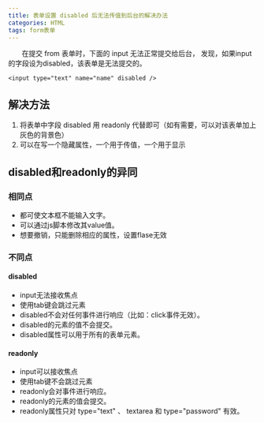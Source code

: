 ```yaml
---
title: 表单设置 disabled 后无法传值到后台的解决办法
categories: HTML
tags: form表单
---
```


 &nbsp; &nbsp; &nbsp; &nbsp;在提交 from 表单时，下面的 input 无法正常提交给后台， 发现，如果input的字段设为disabled，该表单是无法提交的。

<!-- more -->

```
<input type="text" name="name" disabled />
```

## 解决方法

1. 将表单中字段 disabled 用 readonly 代替即可（如有需要，可以对该表单加上灰色的背景色）
2. 可以在写一个隐藏属性，一个用于传值，一个用于显示

## disabled和readonly的异同

### 相同点

- 都可使文本框不能输入文字。
- 可以通过js脚本修改其value值。
- 想要撤销，只能删除相应的属性，设置flase无效

### 不同点

#### disabled

- input无法接收焦点
- 使用tab键会跳过元素
- disabled不会对任何事件进行响应（比如：click事件无效）。
- disabled的元素的值不会提交。
- disabled属性可以用于所有的表单元素。

#### readonly

- input可以接收焦点
- 使用tab键不会跳过元素
- readonly会对事件进行响应。
- readonly的元素的值会提交。
- readonly属性只对 type="text" 、 textarea 和 type="password" 有效。

